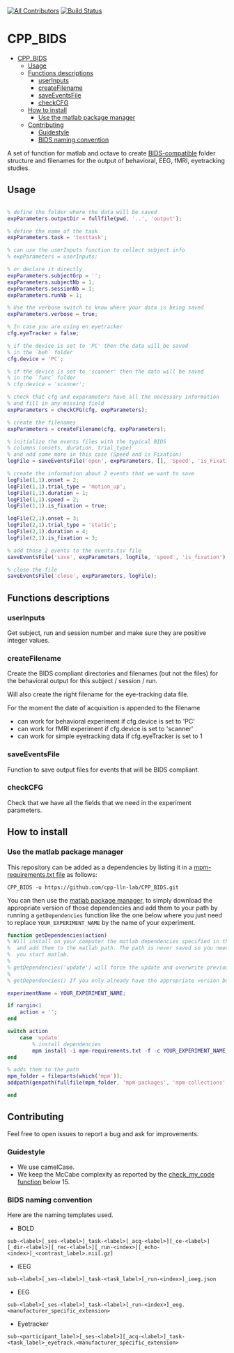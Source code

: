 [![All Contributors](https://img.shields.io/badge/all_contributors-3-orange.svg?style=flat-square)](#contributors-) [![Build Status](https://travis-ci.com/cpp-lln-lab/CPP_BIDS.svg?branch=master)](https://travis-ci.com/cpp-lln-lab/CPP_BIDS)

# CPP_BIDS

<!-- TOC -->

- [CPP_BIDS](#cpp_bids)
  - [Usage](#usage)
  - [Functions descriptions](#functions-descriptions)
    - [userInputs](#userinputs)
    - [createFilename](#createfilename)
    - [saveEventsFile](#saveeventsfile)
    - [checkCFG](#checkcfg)
  - [How to install](#how-to-install)
    - [Use the matlab package manager](#use-the-matlab-package-manager)
  - [Contributing](#contributing)
    - [Guidestyle](#guidestyle)
    - [BIDS naming convention](#bids-naming-convention)

<!-- /TOC -->

A set of function for matlab and octave to create [BIDS-compatible](https://bids-specification.readthedocs.io/en/stable/) folder structure and filenames for the output of behavioral, EEG, fMRI, eyetracking studies.

## Usage

```matlab

% define the folder where the data will be saved
expParameters.outputDir = fullfile(pwd, '..', 'output');

% define the name of the task
expParameters.task = 'testtask';

% can use the userInputs function to collect subject info
% expParameters = userInputs;

% or declare it directly
expParameters.subjectGrp = '';
expParameters.subjectNb = 1;
expParameters.sessionNb = 1;
expParameters.runNb = 1;

% Use the verbose switch to know where your data is being saved
expParameters.verbose = true;

% In case you are using en eyetracker
cfg.eyeTracker = false;

% if the device is set to 'PC' then the data will be saved
% in the `beh` folder
cfg.device = 'PC';

% if the device is set to 'scanner' then the data will be saved
% in the `func` folder
% cfg.device = 'scanner';

% check that cfg and exparameters have all the necessary information
% and fill in any missing field
expParameters = checkCFG(cfg, expParameters);

% create the filenames
expParameters = createFilename(cfg, expParameters);

% initialize the events files with the typical BIDS
% columns (onsets, duration, trial_type)
% and add some more in this case (Speed and is_Fixation)
logFile = saveEventsFile('open', expParameters, [], 'Speed', 'is_Fixation');

% create the information about 2 events that we want to save
logFile(1,1).onset = 2;
logFile(1,1).trial_type = 'motion_up';
logFile(1,1).duration = 1;
logFile(1,1).speed = 2;
logFile(1,1).is_fixation = true;

logFile(2,1).onset = 3;
logFile(2,1).trial_type = 'static';
logFile(2,1).duration = 4;
logFile(2,1).is_fixation = 3;

% add those 2 events to the events.tsv file
saveEventsFile('save', expParameters, logFile, 'speed', 'is_fixation');

% close the file
saveEventsFile('close', expParameters, logFile);

```

## Functions descriptions

### userInputs

Get subject, run and session number and make sure they are positive integer values.

### createFilename

Create the BIDS compliant directories  and filenames (but not the files) for the behavioral
output for this subject / session / run.

Will also create the right filename for the eye-tracking data file.

For the moment the date of acquisition is appended to the filename
-   can work for behavioral experiment if cfg.device is set to 'PC'
-   can work for fMRI experiment if cfg.device is set to 'scanner'
-   can work for simple eyetracking data if cfg.eyeTracker is set to 1

### saveEventsFile

Function to save output files for events that will be BIDS compliant.

### checkCFG
Check that we have all the fields that we need in the experiment parameters.

## How to install

### Use the matlab package manager

This repository can be added as a dependencies by listing it in a
[mpm-requirements.txt file](.mpm-requirements.txt) as follows:

```
CPP_BIDS -u https://github.com/cpp-lln-lab/CPP_BIDS.git
```

You can then use the [matlab package manager](https://github.com/mobeets/mpm), to simply download
the appropriate version of those dependencies and add them to your path by running a
`getDependencies` function like the one below where you just need to replace
`YOUR_EXPERIMENT_NAME` by the name of your experiment.

```matlab
function getDependencies(action)
% Will install on your computer the matlab dependencies specified in the mpm-requirements.txt
%  and add them to the matlab path. The path is never saved so you need to run getDependencies() when
%  you start matlab.
%
% getDependencies('update') will force the update and overwrite previous version of the dependencies.
%
% getDependencies() If you only already have the appropriate version but just want to add them to the matlab path.

experimentName = YOUR_EXPERIMENT_NAME;

if nargin<1
    action = '';
end

switch action
    case 'update'
        % install dependencies
        mpm install -i mpm-requirements.txt -f -c YOUR_EXPERIMENT_NAME
end

% adds them to the path
mpm_folder = fileparts(which('mpm'));
addpath(genpath(fullfile(mpm_folder, 'mpm-packages', 'mpm-collections', experimentName)));

end
```

## Contributing

Feel free to open issues to report a bug and ask for improvements.

### Guidestyle

-   We use camelCase.
-   We keep the McCabe complexity as reported by the [check_my_code function](https://github.com/Remi-Gau/matlab_checkcode) below 15.

### BIDS naming convention

Here are the naming templates used.

-   BOLD

`sub-<label>[_ses-<label>]_task-<label>[_acq-<label>][_ce-<label>][_dir-<label>][_rec-<label>][_run-<index>][_echo-<index>]_<contrast_label>.nii[.gz]`

-   iEEG

`sub-<label>[_ses-<label>]_task-<task_label>[_run-<index>]_ieeg.json`

-   EEG

`sub-<label>[_ses-<label>]_task-<label>[_run-<index>]_eeg.<manufacturer_specific_extension>`

-   Eyetracker

`sub-<participant_label>[_ses-<label>][_acq-<label>]_task-<task_label>_eyetrack.<manufacturer_specific_extension>`

